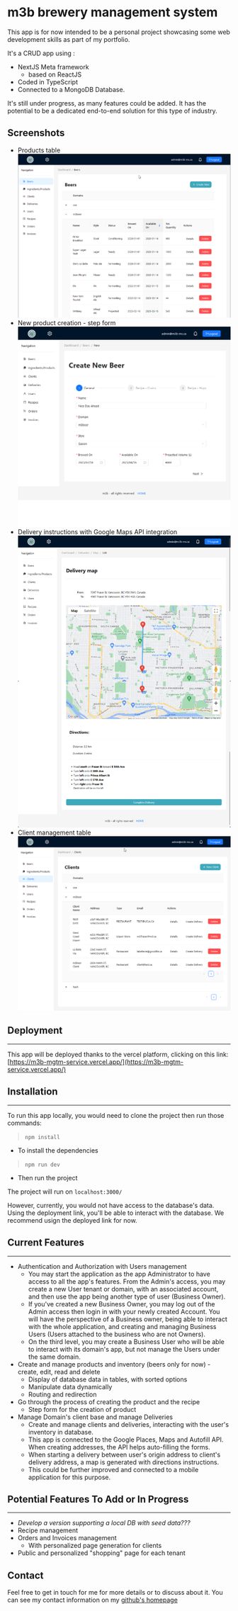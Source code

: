# m3b brewery management system

This app is for now intended to be a personal project showcasing some web development skills as part of my portfolio.

It's a CRUD app using :

- NextJS Meta framework
  - based on ReactJS
- Coded in TypeScript
- Connected to a MongoDB Database.

It's still under progress, as many features could be added.
It has the potential to be a dedicated end-to-end solution for this type of industry.

## Screenshots

- Products table
  ![Products-table](https://github.com/m3c-ode/m3b-mgtm-service/blob/main/documents/screenshots/m3b-bms-1.png)
- New product creation - step form
  ![New-product-form](https://github.com/m3c-ode/m3b-mgtm-service/blob/main/documents/screenshots/m3b-bms-2.png)
- Delivery instructions with Google Maps API integration
  ![Delivery-page](https://github.com/m3c-ode/m3b-mgtm-service/blob/main/documents/screenshots/m3b-bms-3.png)
- Client management table
  ![Clients-table](https://github.com/m3c-ode/m3b-mgtm-service/blob/main/documents/screenshots/m3b-bms-4.png)

## Deployment

---

This app will be deployed thanks to the vercel platform, clicking on this link:
[https://m3b-mgtm-service.vercel.app/](https://m3b-mgtm-service.vercel.app/)

## Installation

---

To run this app locally, you would need to clone the project then run those commands:

> `npm install`

- To install the dependencies

> `npm run dev`

- Then run the project

The project will run on `localhost:3000/`

However, currently, you would not have access to the database's data. Using the deployment link, you'll be able to interact with the database. We recommend usign the deployed link for now.

## Current Features

---

- Authentication and Authorization with Users management
  - You may start the application as the app Administrator to have access to all the app's features. From the Admin's access, you may create a new User tenant or domain, with an associated account, and then use the app being another type of user (Business Owner).
  - If you've created a new Business Owner, you may log out of the Admin access then login in with your newly created Account. You will have the perspective of a Business owner, being able to interact with the whole application, and creating and managing Business Users (Users attached to the business who are not Owners).
  - On the third level, you may create a Business User who will be able to interact with its domain's app, but not manage the Users under the same domain.
- Create and manage products and inventory (beers only for now) - create, edit, read and delete
  - Display of database data in tables, with sorted options
  - Manipulate data dynamically
  - Routing and redirection
- Go through the process of creating the product and the recipe
  - Step form for the creation of product
- Manage Domain's client base and manage Deliveries
  - Create and manage clients and deliveries, interacting with the user's inventory in database.
  - This app is connected to the Google Places, Maps and Autofill API. When creating addresses, the API helps auto-filling the forms.
  - When starting a delivery between user's origin address to client's delivery address, a map is generated with directions instructions.
  - This could be further improved and connected to a mobile application for this purpose.

## Potential Features To Add or In Progress

---

- _Develop a version supporting a local DB with seed data???_
- Recipe management
- Orders and Invoices management
  - With personalized page generation for clients
- Public and personalized "shopping" page for each tenant

## Contact

Feel free to get in touch for me for more details or to discuss about it. You can see my contact information on my [github's homepage](https://github.com/m3c-ode)
